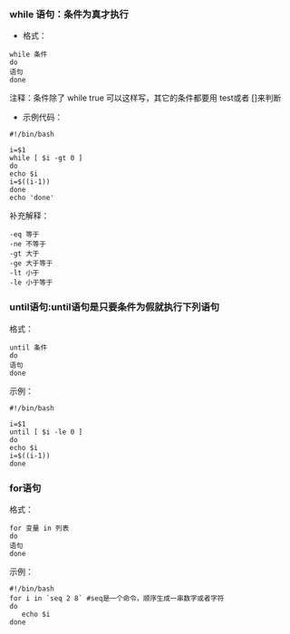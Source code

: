### while 语句：条件为真才执行
- 格式：
```
while 条件
do
语句
done
```
注释：条件除了 while true 可以这样写，其它的条件都要用 test或者 []来判断


- 示例代码：
```
#!/bin/bash

i=$1
while [ $i -gt 0 ]
do
echo $i
i=$((i-1))
done
echo 'done'
```

补充解释：
```
-eq 等于
-ne 不等于
-gt 大于
-ge 大于等于
-lt 小于
-le 小于等于
```

### until语句:until语句是只要条件为假就执行下列语句
格式：
```
until 条件
do
语句
done
```

示例：
```
#!/bin/bash

i=$1
until [ $i -le 0 ]
do
echo $i
i=$((i-1))
done
```



### for语句
格式：
```
for 变量 in 列表
do
语句
done
```

示例：
```
#!/bin/bash
for i in `seq 2 8` #seq是一个命令，顺序生成一串数字或者字符
do
   echo $i
done
```
